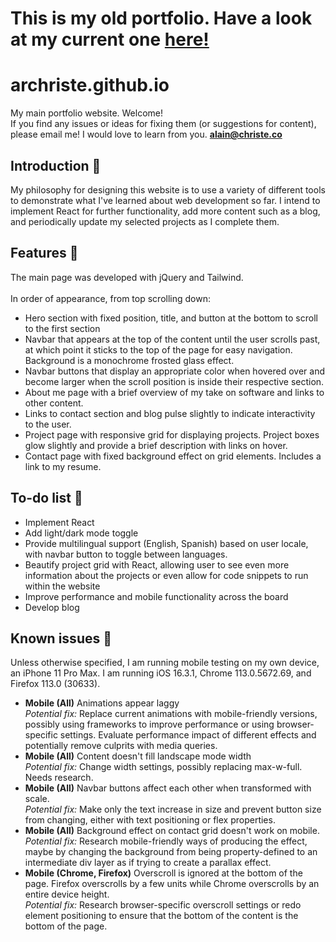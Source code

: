 # This is my old portfolio. Have a look at my current one [here!](https://github.com/archriste/archriste.github.io)
# archriste.github.io
My main portfolio website. Welcome!<br>
If you find any issues or ideas for fixing them (or suggestions for content), please email me!
I would love to learn from you. **alain@christe.co**
## Introduction 📌
My philosophy for designing this website is to use a variety of different tools to demonstrate what
I've learned about web development so far. I intend to implement React for further functionality, add 
more content such as a blog, and periodically update my selected projects as I complete them.
## Features 🚀
The main page was developed with jQuery and Tailwind.<br><br>
In order of appearance, from top scrolling down:
- Hero section with fixed position, title, and button at the bottom to scroll to the first section
- Navbar that appears at the top of the content until the user scrolls past, at which point it sticks
to the top of the page for easy navigation. Background is a monochrome frosted glass effect.
- Navbar buttons that display an appropriate color when hovered over and become larger when the scroll
position is inside their respective section.
- About me page with a brief overview of my take on software and links to other content.
- Links to contact section and blog pulse slightly to indicate interactivity to the user.
- Project page with responsive grid for displaying projects. Project boxes glow slightly and provide a
brief description with links on hover.
- Contact page with fixed background effect on grid elements. Includes a link to my resume.

## To-do list 💭
- Implement React
- Add light/dark mode toggle
- Provide multilingual support (English, Spanish) based on user locale, with navbar button to toggle between languages.
- Beautify project grid with React, allowing user to see even more information about the projects or even
allow for code snippets to run within the website
- Improve performance and mobile functionality across the board
- Develop blog

## Known issues 🔧
Unless otherwise specified, I am running mobile testing on my own device, an iPhone 11 Pro Max.
I am running iOS 16.3.1, Chrome 113.0.5672.69, and Firefox 113.0 (30633).<br>
- **Mobile (All)** Animations appear laggy<br>
*Potential fix:* Replace current animations with mobile-friendly versions, possibly using frameworks
to improve performance or using browser-specific settings. Evaluate performance impact of different effects
and potentially remove culprits with media queries.
- **Mobile (All)** Content doesn't fill landscape mode width<br>
*Potential fix:* Change width settings, possibly replacing max-w-full. Needs research.
- **Mobile (All)** Navbar buttons affect each other when transformed with scale.<br>
*Potential fix:* Make only the text increase in size and prevent button size from changing, either with
text positioning or flex properties.
- **Mobile (All)** Background effect on contact grid doesn't work on mobile.<br>
*Potential fix:* Research mobile-friendly ways of producing the effect, maybe by changing the background
from being property-defined to an intermediate div layer as if trying to create a parallax effect.
- **Mobile (Chrome, Firefox)** Overscroll is ignored at the bottom of the page. Firefox overscrolls by a few
units while Chrome overscrolls by an entire device height.<br>
*Potential fix:* Research browser-specific overscroll settings or redo element positioning to ensure that
the bottom of the content is the bottom of the page.
